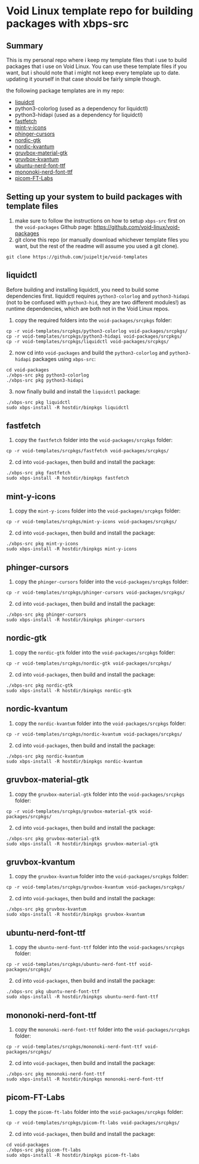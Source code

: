 # Void Linux template repo for building packages with xbps-src
## Summary
This is my personal repo where i keep my template files that i use to build packages that i use on Void Linux. You can use these template files if you want, but i should note that i might not keep every template up to date. updating it yourself in that case should be fairly simple though.

the following package templates are in my repo:

- [liquidctl](#liquidctl)
- python3-colorlog (used as a dependency for liquidctl)
- python3-hidapi (used as a dependency for liquidctl)
- [fastfetch](#fastfetch)
- [mint-y-icons](#mint-y-icons)
- [phinger-cursors](#phinger-cursors)
- [nordic-gtk](#nordic-gtk)
- [nordic-kvantum](#nordic-kvantum)
- [gruvbox-material-gtk](#gruvbox-material-gtk)
- [gruvbox-kvantum](#gruvbox-kvantum)
- [ubuntu-nerd-font-ttf](#ubuntu-nerd-font-ttf)
- [mononoki-nerd-font-ttf](#mononoki-nerd-font-ttf)
- [picom-FT-Labs](#picom-ft-labs)

## Setting up your system to build packages with template files
1. make sure to follow the instructions on how to setup `xbps-src` first on the `void-packages` Github page: https://github.com/void-linux/void-packages <br />
2. git clone this repo (or manually download whichever template files you want, but the rest of the readme will assume you used a git clone).
```
git clone https://github.com/juipeltje/void-templates
``` 
## liquidctl

Before building and installing liquidctl, you need to build some dependencies first. liquidctl requires `python3-colorlog` and `python3-hidapi` (not to be confused with `python3-hid`, they are two different modules!) as runtime dependencies, which are both not in the Void Linux repos.
1. copy the required folders into the `void-packages/srcpkgs` folder:
```
cp -r void-templates/srcpkgs/python3-colorlog void-packages/srcpkgs/
cp -r void-templates/srcpkgs/python3-hidapi void-packages/srcpkgs/
cp -r void-templates/srcpkgs/liquidctl void-packages/srcpkgs/
```
2. now cd into `void-packages` and build the `python3-colorlog` and `python3-hidapi` packages using `xbps-src`:
```
cd void-packages
./xbps-src pkg python3-colorlog
./xbps-src pkg python3-hidapi
```
3. now finally build and install the `liquidctl` package:
```
./xbps-src pkg liquidctl
sudo xbps-install -R hostdir/binpkgs liquidctl
```

## fastfetch

1. copy the `fastfetch` folder into the `void-packages/srcpkgs` folder:
```
cp -r void-templates/srcpkgs/fastfetch void-packages/srcpkgs/
```
2. cd into `void-packages`, then build and install the package:
```
./xbps-src pkg fastfetch
sudo xbps-install -R hostdir/binpkgs fastfetch
```

## mint-y-icons

1. copy the `mint-y-icons` folder into the `void-packages/srcpkgs` folder:
```
cp -r void-templates/srcpkgs/mint-y-icons void-packages/srcpkgs/
```
2. cd into `void-packages`, then build and install the package:
```
./xbps-src pkg mint-y-icons
sudo xbps-install -R hostdir/binpkgs mint-y-icons
```

## phinger-cursors

1. copy the `phinger-cursors` folder into the `void-packages/srcpkgs` folder:
```
cp -r void-templates/srcpkgs/phinger-cursors void-packages/srcpkgs/
```
2. cd into `void-packages`, then build and install the package:
```
./xbps-src pkg phinger-cursors
sudo xbps-install -R hostdir/binpkgs phinger-cursors
```

## nordic-gtk

1. copy the `nordic-gtk` folder into the `void-packages/srcpkgs` folder:
```
cp -r void-templates/srcpkgs/nordic-gtk void-packages/srcpkgs/
```
2. cd into `void-packages`, then build and install the package:
```
./xbps-src pkg nordic-gtk
sudo xbps-install -R hostdir/binpkgs nordic-gtk
```

## nordic-kvantum

1. copy the `nordic-kvantum` folder into the `void-packages/srcpkgs` folder:
```
cp -r void-templates/srcpkgs/nordic-kvantum void-packages/srcpkgs/
```
2. cd into `void-packages`, then build and install the package:
```
./xbps-src pkg nordic-kvantum
sudo xbps-install -R hostdir/binpkgs nordic-kvantum
```

## gruvbox-material-gtk

1. copy the `gruvbox-material-gtk` folder into the `void-packages/srcpkgs` folder:
```
cp -r void-templates/srcpkgs/gruvbox-material-gtk void-packages/srcpkgs/
```
2. cd into `void-packages`, then build and install the package:
```
./xbps-src pkg gruvbox-material-gtk
sudo xbps-install -R hostdir/binpkgs gruvbox-material-gtk
```

## gruvbox-kvantum

1. copy the `gruvbox-kvantum` folder into the `void-packages/srcpkgs` folder:
```
cp -r void-templates/srcpkgs/gruvbox-kvantum void-packages/srcpkgs/
```
2. cd into `void-packages`, then build and install the package:
```
./xbps-src pkg gruvbox-kvantum
sudo xbps-install -R hostdir/binpkgs gruvbox-kvantum
```

## ubuntu-nerd-font-ttf

1. copy the `ubuntu-nerd-font-ttf` folder into the `void-packages/srcpkgs` folder:
```
cp -r void-templates/srcpkgs/ubuntu-nerd-font-ttf void-packages/srcpkgs/
```
2. cd into `void-packages`, then build and install the package:
```
./xbps-src pkg ubuntu-nerd-font-ttf
sudo xbps-install -R hostdir/binpkgs ubuntu-nerd-font-ttf
```

## mononoki-nerd-font-ttf

1. copy the `mononoki-nerd-font-ttf` folder into the `void-packages/srcpkgs` folder:
```
cp -r void-templates/srcpkgs/mononoki-nerd-font-ttf void-packages/srcpkgs/
```
2. cd into `void-packages`, then build and install the package:
```
./xbps-src pkg mononoki-nerd-font-ttf
sudo xbps-install -R hostdir/binpkgs mononoki-nerd-font-ttf
```

## picom-FT-Labs
1. copy the `picom-ft-labs` folder into the `void-packages/srcpkgs` folder:
```
cp -r void-templates/srcpkgs/picom-ft-labs void-packages/srcpkgs/
```
2. cd into `void-packages`, then build and install the package:
```
cd void-packages
./xbps-src pkg picom-ft-labs
sudo xbps-install -R hostdir/binpkgs picom-ft-labs
```
